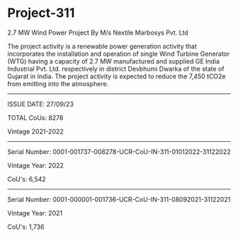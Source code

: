 # Project-311
2.7 MW Wind Power Project By M/s Nextile Marbosys Pvt. Ltd

The project activity is a renewable power generation activity that incorporates the installation and operation of single Wind Turbine Generator (WTG) having a capacity of 2.7 MW manufactured and supplied GE India Industrial Pvt. Ltd. respectively in district Devbhumi Dwarka of the state of Gujarat in India. The project activity is expected to reduce the 7,450 tCO2e from emitting into the atmosphere.

_______
ISSUE DATE: 27/09/23

TOTAL CoUs: 8278

Vintage 2021-2022
____________
Serial Number: 0001-001737-008278-UCR-CoU-IN-311-01012022-31122022

Vintage Year: 2022

CoU's: 6,542
_____________________
Serial Number: 0001-000001-001736-UCR-CoU-IN-311-08092021-31122021

Vintage Year: 2021

CoU's: 1,736
